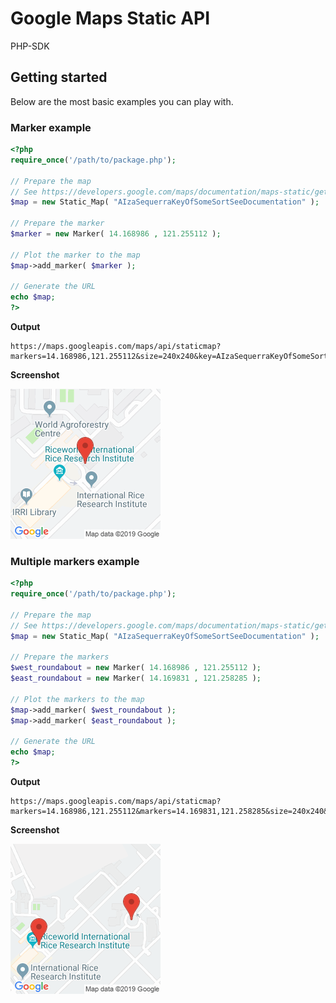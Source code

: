 # Google Maps Static API

PHP-SDK

## Getting started

Below are the most basic examples you can play with.

### Marker example
```php
<?php
require_once('/path/to/package.php');

// Prepare the map
// See https://developers.google.com/maps/documentation/maps-static/get-api-key
$map = new Static_Map( "AIzaSequerraKeyOfSomeSortSeeDocumentation" );

// Prepare the marker
$marker = new Marker( 14.168986 , 121.255112 );

// Plot the marker to the map
$map->add_marker( $marker );

// Generate the URL
echo $map;
?>
```
**Output**

```
https://maps.googleapis.com/maps/api/staticmap?markers=14.168986,121.255112&size=240x240&key=AIzaSequerraKeyOfSomeSortSeeDocumentation
```

**Screenshot**

![marker example](samples/marker.png "Marker example")

### Multiple markers example
```php
<?php
require_once('/path/to/package.php');

// Prepare the map
// See https://developers.google.com/maps/documentation/maps-static/get-api-key
$map = new Static_Map( "AIzaSequerraKeyOfSomeSortSeeDocumentation" );

// Prepare the markers
$west_roundabout = new Marker( 14.168986 , 121.255112 );
$east_roundabout = new Marker( 14.169831 , 121.258285 );

// Plot the markers to the map
$map->add_marker( $west_roundabout );
$map->add_marker( $east_roundabout );

// Generate the URL
echo $map;
?>
```
**Output**

```
https://maps.googleapis.com/maps/api/staticmap?markers=14.168986,121.255112&markers=14.169831,121.258285&size=240x240&key=AIzaSequerraKeyOfSomeSortSeeDocumentation
```

**Screenshot**

![multiple markers example](samples/multiple-markers.png "Multiple markers example")
